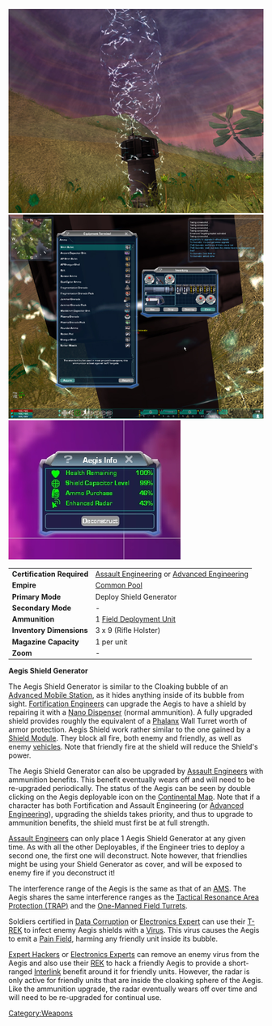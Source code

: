 ![](images/AegisGenerator.jpg "fig:AegisGenerator.jpg")
![](images/AegisAmmo.jpg "fig:AegisAmmo.jpg")
![](images/AegisInfo.jpg "fig:AegisInfo.jpg")

|                            |                                                                                                  |
| -------------------------- | ------------------------------------------------------------------------------------------------ |
| **Certification Required** | [Assault Engineering](../certifications/Assault_Engineering.md) or [Advanced Engineering](../certifications/Advanced_Engineering.md) |
| **Empire**                 | [Common Pool](../terminology/Common_Pool.md)                                                                    |
| **Primary Mode**           | Deploy Shield Generator                                                                          |
| **Secondary Mode**         | \-                                                                                               |
| **Ammunition**             | 1 [Field Deployment Unit](Field_Deployment_Unit.md)                                              |
| **Inventory Dimensions**   | 3 x 9 (Rifle Holster)                                                                            |
| **Magazine Capacity**      | 1 per unit                                                                                       |
| **Zoom**                   | \-                                                                                               |

**Aegis Shield Generator**

The Aegis Shield Generator is similar to the Cloaking bubble of an
[Advanced Mobile Station](../vehicles/Advanced_Mobile_Station.md), as it
hides anything inside of its bubble from sight. [Fortification
Engineers](../certifications/Fortification_Engineering.md) can upgrade the Aegis
to have a shield by repairing it with a [Nano
Dispenser](Nano_Dispenser.md) (normal ammunition). A fully
upgraded shield provides roughly the equivalent of a
[Phalanx](../items/Phalanx.md) Wall Turret worth of armor protection.
Aegis Shield work rather similar to the one gained by a [Shield
Module](../items/Shield_Module.md). They block all fire, both enemy and
friendly, as well as enemy [vehicles](../vehicles/Vehicle.md). Note that
friendly fire at the shield will reduce the Shield's power.

The Aegis Shield Generator can also be upgraded by [Assault
Engineers](../certifications/Assault_Engineering.md) with ammunition benefits.
This benefit eventually wears off and will need to be re-upgraded
periodically. The status of the Aegis can be seen by double clicking on
the Aegis deployable icon on the [Continental
Map](../etc/Continental_Map.md). Note that if a character has both
Fortification and Assault Engineering (or [Advanced
Engineering](../certifications/Advanced_Engineering.md)), upgrading the shields
takes priority, and thus to upgrade to ammunition benefits, the shield
must first be at full strength.

[Assault Engineers](../certifications/Assault_Engineering.md) can only place 1
Aegis Shield Generator at any given time. As with all the other
Deployables, if the Engineer tries to deploy a second one, the first one
will deconstruct. Note however, that friendlies might be using your
Shield Generator as cover, and will be exposed to enemy fire if you
deconstruct it!

The interference range of the Aegis is the same as that of an
[AMS](../vehicles/Advanced_Mobile_Station.md). The Aegis shares the same
interference ranges as the [Tactical Resonance Area Protection
(TRAP)](Tactical_Resonance_Area_Protection.md) and the
[One-Manned Field Turrets](One-Manned_Field_Turret.md).

Soldiers certified in [Data Corruption](../certifications/Data_Corruption.md) or
[Electronics Expert](../certifications/Electronics_Expert.md) can use their
[T-REK](T-REK.md) to infect enemy Aegis shields with a
[Virus](../terminology/Virus.md). This virus causes the Aegis to emit a [Pain
Field](../terminology/Pain_Field.md), harming any friendly unit inside its
bubble.

[Expert Hackers](../certifications/Expert_Hacking.md) or [Electronics
Experts](../certifications/Electronics_Expert.md) can remove an enemy virus from
the Aegis and also use their [REK](Remote_Electronics_Kit.md) to hack a friendly
Aegis to provide a short-ranged [Interlink](../terminology/Interlink.md)
benefit around it for friendly units. However, the radar is only active
for friendly units that are inside the cloaking sphere of the Aegis.
Like the ammunition upgrade, the radar eventually wears off over time
and will need to be re-upgraded for continual use.

[Category:Weapons](../Category:Weapons.md)
